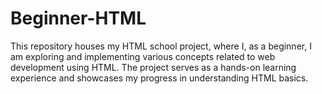 # Beginner-HTML
This repository houses my HTML school project, where I, as a beginner, I am exploring and implementing various concepts related to web development using HTML. The project serves as a hands-on learning experience and showcases my progress in understanding HTML basics.

